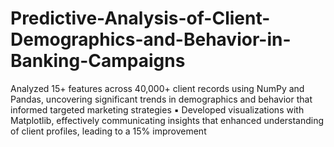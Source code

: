 # Predictive-Analysis-of-Client-Demographics-and-Behavior-in-Banking-Campaigns
Analyzed 15+ features across 40,000+ client records using NumPy and Pandas, uncovering significant trends in  demographics and behavior that informed targeted marketing strategies  ▪ Developed visualizations with Matplotlib, effectively communicating insights that enhanced understanding of client  profiles, leading to a 15% improvement 
